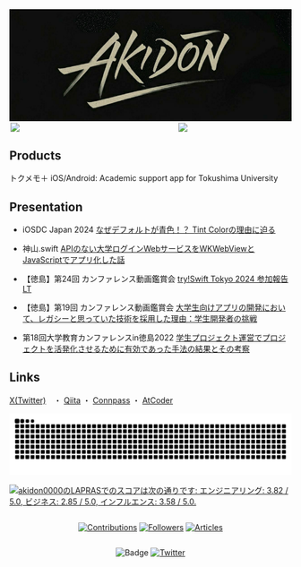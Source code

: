 <div align="center">
<img src="Docs/akidon-logo.png"/>
</div>



<div style="display: flex; justify-content: center; align-items: center;">

<img width="300" src="https://github-readme-stats.vercel.app/api?username=akidon0000&count_private=true&show_icons=true&title_color=81A1C1&text_color=ECEFF4&bg_color=2E3440&icon_color=D8DEE9&border_radius=10">

<img width="200" src="https://github-readme-stats.vercel.app/api/top-langs/?username=akidon0000&langs_count=8&layout=compact&title_color=81A1C1&text_color=ECEFF4&bg_color=2E3440&icon_color=D8DEE9&border_radius=10">

</div>



## Products
トクメモ＋ iOS/Android: Academic support app for Tokushima University



## Presentation
<!--START_SECTION:speakerdeck-->
- iOSDC Japan 2024 [なぜデフォルトが青色！？ Tint Colorの理由に迫る](https://speakerdeck.com/akidon0000/nazedehuorutogaqing-se-tint-colornoli-you-nipo-ru)

- 神山.swift [APIのない大学ログインWebサービスをWKWebViewとJavaScriptでアプリ化した話](https://speakerdeck.com/akidon0000/apinonaida-xue-rokuinwebsahisuwowkwebviewtojavascriptteahurihua-sitahua)

- 【徳島】第24回 カンファレンス動画鑑賞会 [try!Swift Tokyo 2024 参加報告 LT](https://speakerdeck.com/akidon0000/tryswiftcan-jia-lt)

- 【徳島】第19回 カンファレンス動画鑑賞会 [大学生向けアプリの開発において、レガシーと思っていた技術を採用した理由：学生開発者の挑戦](https://speakerdeck.com/akidon0000/da-xue-sheng-xiang-keahurinokai-fa-nioite-rekasitosi-tuteitaji-shu-wocai-yong-sitali-you-xue-sheng-kai-fa-zhe-notiao-zhan)

- 第18回大学教育カンファレンスin徳島2022 [学生プロジェクト運営でプロジェクトを活発化させるために有効であった手法の結果とその考察](https://speakerdeck.com/akidon0000/xue-sheng-puroziekutoyun-ying-depuroziekutowohuo-fa-hua-saserutameniyou-xiao-deatutashou-fa-nojie-guo-tosonokao-cha)

<!--END_SECTION:speakerdeck-->



## Links
[X(Twitter)](https://twitter.com/akidon0000)　・ [Qiita](https://qiita.com/akidon0000) ・ [Connpass](https://connpass.com/user/akidon0000/) ・ [AtCoder](https://atcoder.jp/users/akidon0000)



<!-- コミットを蛇が食うアニメーション -->
<picture>
  <source media="(prefers-color-scheme: dark)" srcset="https://github.com/akidon0000/akidon0000/blob/output/github-snake-dark.svg" />
  <source media="(prefers-color-scheme: light)" srcset="https://github.com/akidon0000/akidon0000/blob/output/github-snake.svg" />
  <img alt="github-snake" src="https://github.com/akidon0000/akidon0000/blob/output/github-snake.svg" />
</picture>



<!--START_SECTION:lapras-card-->
<p ><a href="https://lapras.com/public/akidon0000" target="_blank" rel="noopener noreferrer"><img alt="akidon0000のLAPRASでのスコアは次の通りです: エンジニアリング: 3.82 / 5.0, ビジネス: 2.85 / 5.0, インフルエンス: 3.58 / 5.0." src="https://lapras-card-generator.vercel.app/api/svg?e=3.82&b=2.85&i=3.58&b1=%23020E27&b2=%230E5593&i1=%23030E21&i2=%231688BF&l=ja" width="400" ></a></p>
<!--END_SECTION:lapras-card-->



<div style="display: flex; justify-content: center; align-items: center;">

[![Contributions](https://badgen.org/img/qiita/akidon0000/contributions?style=for-the-badge)](https://qiita.com/akidon0000) [![Followers](https://badgen.org/img/qiita/akidon0000/followers?style=for-the-badge)](https://qiita.com/akidon0000) [![Articles](https://badgen.org/img/qiita/akidon0000/articles?style=for-the-badge)](https://qiita.com/akidon0000)
</div>
<div style="display: flex; justify-content: center; align-items: center;">

![Badge](https://cp-logo.vercel.app/atcoder/akidon0000) [![Twitter](https://img.shields.io/twitter/follow/akidon0000?style=social)](https://twitter.com/akidon0000 "Twitter")
</div>
